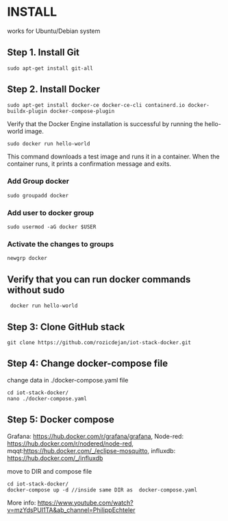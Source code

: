 # INSTALL
works for Ubuntu/Debian system
## Step 1. Install Git
    sudo apt-get install git-all
## Step 2. Install Docker 
    sudo apt-get install docker-ce docker-ce-cli containerd.io docker-buildx-plugin docker-compose-plugin
Verify that the Docker Engine installation is successful by running the hello-world image.

    sudo docker run hello-world
This command downloads a test image and runs it in a container. When the container runs, it prints a confirmation message and exits.

### Add Group docker
    sudo groupadd docker
### Add user to docker group
    sudo usermod -aG docker $USER
### Activate the changes to groups
    newgrp docker
## Verify that you can run docker commands without sudo
     docker run hello-world    
## Step 3: Clone GitHub stack
    git clone https://github.com/rozicdejan/iot-stack-docker.git
## Step 4: Change docker-compose file
change data in ./docker-compose.yaml file

    cd iot-stack-docker/
    nano ./docker-compose.yaml
    
## Step 5: Docker compose
Grafana: https://hub.docker.com/r/grafana/grafana, Node-red: https://hub.docker.com/r/nodered/node-red, mqqt:https://hub.docker.com/_/eclipse-mosquitto, influxdb: https://hub.docker.com/_/influxdb      

move to DIR and compose file

    cd iot-stack-docker/
    docker-compose up -d //inside same DIR as  docker-compose.yaml

More info: https://www.youtube.com/watch?v=mzYdsPUI1TA&ab_channel=PhilippEchteler
